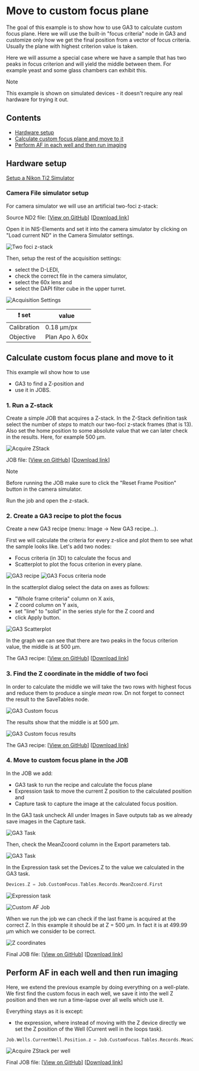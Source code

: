 # Move to custom focus plane

The goal of this example is to show how to use GA3 to calculate custom focus plane. Here we will use the built-in "focus criteria" node in GA3 and customize only how we get the final position from a vector of focus criteria. Usually the plane with highest criterion value is taken.

Here we will assume a special case where we have a sample that has two peaks in focus criterion and will yield the middle between them. For example yeast and some glass chambers can exhibit this.

> [!NOTE]
> This example is shown on simulated devices - it doesn't require any real hardware for trying it out.

## Contents

- [Hardware setup](#hardware-setup)
- [Calculate custom focus plane and move to it](#calculate-custom-focus-plane-and-move-to-it)
- [Perform AF in each well and then run imaging](#perform-af-in-each-well-and-then-run-imaging)

## Hardware setup

[Setup a Nikon Ti2 Simulator](../00-Common/Simulated_ti2_microscope_with_camera.md)

### Camera File simulator setup

For camera simulator we will use an artificial two-foci z-stack:

Source ND2 file: [[View on GitHub](fluo-agnor-two-foci-zstack.nd2)] [[Download link](https://laboratory-imaging.github.io/JOBS-examples/NIS_v6.10/32-Move_to_custom_focus/fluo-agnor-two-foci-zstack.nd2)]

Open it in NIS-Elements and set it into the camera simulator by clicking on "Load current ND" in the Camera Simulator settings.

![Two foci z-stack](images/01-two-foci-zstack.gif)

Then, setup the rest of the acquisition settings:

- select the D-LEDI,
- check the correct file in the camera simulator,
- select the 60x lens and
- select the DAPI filter cube in the upper turret.

![Acquisition Settings](images/02-acquisition_settings.png)

| :exclamation: set |  value         |
| ----------------- | -------------- |
| Calibration       | 0.18 µm/px     |
| Objective         | Plan Apo λ 60x |

## Calculate custom focus plane and move to it

This example wil show how to use

- GA3 to find a Z-position and
- use it in JOBS.

### 1. Run a Z-stack

Create a simple JOB that acquires a Z-stack. In the Z-Stack definition task select the number of *steps* to match our two-foci z-stack frames (that is 13). Also set the home position to some absolute value that we can later check in the results. Here, for example 500 µm.

![Acquire ZStack](images/04-AcquireZStack_job.png)

JOB file: [[View on GitHub](0-AcquireZStack.bin)] [[Download link](https://laboratory-imaging.github.io/JOBS-examples/NIS_v6.10/32-Move_to_custom_focus/0-AcquireZStack.bin)]

> [!NOTE]
> Before running the JOB make sure to click the "Reset Frame Position" button in the camera simulator.

Run the job and open the z-stack.

### 2. Create a GA3 recipe to plot the focus

Create a new GA3 recipe (menu: Image -> New GA3 recipe...).

First we will calculate the criteria for every z-slice and plot them to see what the sample looks like. Let's add two nodes:

- Focus criteria (in 3D) to calculate the focus and
- Scatterplot to plot the focus criterion in every plane.

![GA3 recipe](images/07-FocusCriteria_recipe.png)
![GA3 Focus criteria node](images/06-FocusCriteria_node.png)

In the scatterplot dialog select the data on axes as follows:

- "Whole frame criteria" column on X axis,
- Z coord column on Y axis,
- set "line" to "solid" in the series style for the Z coord and
- click Apply button.

![GA3 Scatterplot](images/08-FocusCriteria_results.png)

In the graph we can see that there are two peaks in the focus criterion value, the middle is at 500 µm.

The GA3 recipe: [[View on GitHub](FocusScatterplot.ga3)] [[Download link](https://laboratory-imaging.github.io/JOBS-examples/NIS_v6.10/32-Move_to_custom_focus/FocusScatterplot.ga3)]

### 3. Find the Z coordinate in the middle of two foci

In order to calculate the middle we will take the two rows with highest focus and reduce them to produce a single *mean* row. Dn not forget to connect the result to the SaveTables node.

![GA3 Custom focus](images/09-CustomFocus_recipe.png)

The results show that the middle is at 500 µm.

![GA3 Custom focus results](images/10-CustomFocus_results.png)

The GA3 recipe: [[View on GitHub](CustomFocus.ga3)] [[Download link](https://laboratory-imaging.github.io/JOBS-examples/NIS_v6.10/32-Move_to_custom_focus/CustomFocus.ga3)]

### 4. Move to custom focus plane in the JOB

In the JOB we add:

- GA3 task to run the recipe and calculate the focus plane
- Expression task to move the current Z position to the calculated position and
- Capture task to capture the image at the calculated focus position.

In the GA3 task uncheck All under Images in Save outputs tab as we already save images in the Capture task.

![GA3 Task](images/11-GA3_task_1.png)

Then, check the MeanZcoord column in the Export parameters tab.

![GA3 Task](images/12-GA3_task_2.png)

In the Expression task set the Devices.Z to the value we calculated in the GA3 task.

```c
Devices.Z = Job.CustomFocus.Tables.Records.MeanZcoord.First
```

![Expression task](images/13-Expression_task.png)

![Custom AF Job](images/15-AcquireZStackForAF_job.png)

When we run the job we can check if the last frame is acquired at the correct Z. In this example it should be at Z = 500 µm. In fact it is at 499.99 µm which we consider to be correct.

![Z coordinates](images/16-AcquireZStackForAF_outcome.png)

Final JOB file: [[View on GitHub](1-AcquireZStackForAF.bin)] [[Download link](https://laboratory-imaging.github.io/JOBS-examples/NIS_v6.10/32-Move_to_custom_focus/1-AcquireZStackForAF.bin)]

## Perform AF in each well and then run imaging

Here, we extend the previous example by doing everything on a well-plate. We first find the custom focus in each well, we save it into the well Z position and then we run a time-lapse over all wells which use it.

Everything stays as it is except:

- the expression, where instead of moving with the Z device directly we set the Z position of the Well (Current well in the loops task).

```c
Job.Wells.CurrentWell.Position.z = Job.CustomFocus.Tables.Records.MeanZcoord.First
```

![Acquire ZStack per well](images/20-AcquireWellZStackForAF_job.png)

Final JOB file: [[View on GitHub](2-AcquireWellZStackForAF.bin)] [[Download link](https://laboratory-imaging.github.io/JOBS-examples/NIS_v6.10/32-Move_to_custom_focus/2-AcquireWellZStackForAF.bin)]
